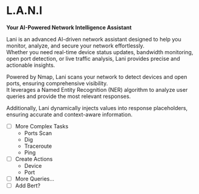 <h1>L.A.N.I</h1> 
<b>Your AI-Powered Network Intelligence Assistant</b>

Lani is an advanced AI-driven network assistant designed to help you monitor, analyze, and secure your network effortlessly.<br>
Whether you need real-time device status updates, bandwidth monitoring, open port detection, or live traffic analysis, Lani provides precise and actionable insights.

Powered by Nmap, Lani scans your network to detect devices and open ports, ensuring comprehensive visibility.<br>
It leverages a Named Entity Recognition (NER) algorithm to analyze user queries and provide the most relevant responses. <br>

Additionally, Lani dynamically injects values into response placeholders, ensuring accurate and context-aware information.

- [ ] More Complex Tasks<br>
    - Ports Scan<br>
    - Dig<br>
    - Traceroute<br>
    - Ping<br>
- [ ] Create Actions<br>
    - Device<br>
    - Port<br>
- [ ] More Queries...
- [ ] Add Bert?
